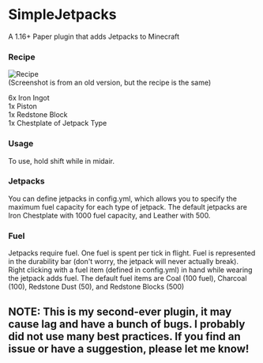 # SimpleJetpacks
A 1.16+ Paper plugin that adds Jetpacks to Minecraft
### Recipe
![Recipe](https://cdn.discordapp.com/attachments/844754090691919892/845051880711127101/unknown.png)  
(Screenshot is from an old version, but the recipe is the same)
  
6x Iron Ingot  
1x Piston  
1x Redstone Block  
1x Chestplate of Jetpack Type 

### Usage
To use, hold shift while in midair.

### Jetpacks
You can define jetpacks in config.yml, which allows you to specify the maximum fuel capacity for each type of jetpack.
The default jetpacks are Iron Chestplate with 1000 fuel capacity, and Leather with 500.

### Fuel
Jetpacks require fuel. One fuel is spent per tick in flight. Fuel is represented in the durability bar (don't worry, the jetpack will never actually break).  
Right clicking with a fuel item (defined in config.yml) in hand while wearing the jetpack adds fuel.
The default fuel items are Coal (100 fuel), Charcoal (100), Redstone Dust (50), and Redstone Blocks (500)

## NOTE: This is my second-ever plugin, it may cause lag and have a bunch of bugs. I probably did not use many best practices. If you find an issue or have a suggestion, please let me know!

